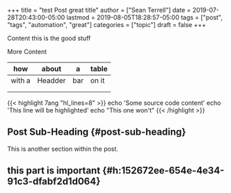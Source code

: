 +++
title = "test Post great title"
author = ["Sean Terrell"]
date = 2019-07-28T20:43:00-05:00
lastmod = 2019-08-05T18:28:57-05:00
tags = ["post", "tags", "automation", "great"]
categories = ["topic"]
draft = false
+++

Content this is the good stuff

More Content

| how    | about   | a   | table |
|--------|---------|-----|-------|
| with a | Headder | bar | on it |
|        |         |     |       |
|        |         |     |       |

{{< highlight 7ang "hl_lines=8" >}}
echo 'Some source code content'
echo 'This line will be highlighted'
echo "This one won't"
{{< /highlight >}}


## Post Sub-Heading {#post-sub-heading}

This is another section within the post.


## this part is important {#h:152672ee-654e-4e34-91c3-dfabf2d1d064}
